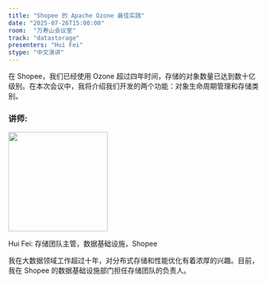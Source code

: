 ```yaml
---
title: "Shopee 的 Apache Ozone 最佳实践"
date: "2025-07-26T15:00:00"
room:  "万寿山会议室"
track: "datastorage"
presenters: "Hui Fei"
stype: "中文演讲"
---
```


在 Shopee，我们已经使用 Ozone 超过四年时间，存储的对象数量已达到数十亿级别。在本次会议中，我将介绍我们开发的两个功能：对象生命周期管理和存储类别。

### 讲师:

<img src="https://sessionize.com/image/3c29-400o400o1-BiComMLVtWVfHasDpxJ8zj.jpg" width="200" /><br/>

Hui Fei: 存储团队主管，数据基础设施，Shopee

我在大数据领域工作超过十年，对分布式存储和性能优化有着浓厚的兴趣。目前，我在 Shopee 的数据基础设施部门担任存储团队的负责人。